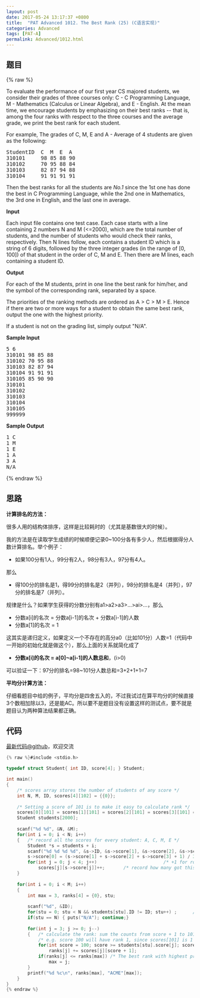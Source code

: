 ```yaml
---
layout: post
date: 2017-05-24 13:17:37 +0800
title:  "PAT Advanced 1012. The Best Rank (25) (C语言实现)"
categories: Advanced
tags: [PAT-A]
permalink: Advanced/1012.html
---
```


## 题目

{% raw %}<div id="problemContent">
<p>To evaluate the performance of our first year CS majored students, we consider their grades of three courses only: C - C Programming Language, M - Mathematics (Calculus or Linear Algebra), and E - English.  At the mean time, we encourage students by emphasizing on their best ranks -- that is, among the four ranks with respect to the three courses and the average grade, we print the best rank for each student.</p>
<p>For example, The grades of C, M, E and A - Average of 4 students are given as the following:</p>
<pre>
StudentID  C  M  E  A
310101     98 85 88 90
310102     70 95 88 84
310103     82 87 94 88
310104     91 91 91 91
</pre>
<p>Then the best ranks for all the students are <i>No.1</i> since the 1st one has done the best in C Programming Language, while the 2nd one in Mathematics, the 3rd one in English, and the last one in average.</p>
<p><b>Input</b></p>
<p>Each input file contains one test case.  Each case starts with a line containing 2 numbers N and M (&lt;=2000), which are the total number of students, and the number of students who would check their ranks, respectively.  Then N lines follow, each contains a student ID which is a string of 6 digits, followed by the three integer grades (in the range of [0, 100]) of that student in the order of C, M and E.  Then there are M lines, each containing a student ID.</p>
<p><b>Output</b></p>
<p>For each of the M students, print in one line the best rank for him/her, and the symbol of the corresponding rank, separated by a space.</p>
<p>The priorities of the ranking methods are ordered as A &gt; C &gt; M &gt; E.  Hence if there are two or more ways for a student to obtain the same best rank, output the one with the highest priority.</p>
<p>If a student is not on the grading list, simply output "N/A".</p>
<b>Sample Input</b><pre>
5 6
310101 98 85 88
310102 70 95 88
310103 82 87 94
310104 91 91 91
310105 85 90 90
310101
310102
310103
310104
310105
999999
</pre>
<b>Sample Output</b><pre>
1 C
1 M
1 E
1 A
3 A
N/A
</pre>
</div>{% endraw %}

## 思路

**计算排名的方法：**

很多人用的结构体排序，这样是比较耗时的（尤其是基数很大的时候）。

我的方法是在读取学生成绩的时候顺便记录0~100分各有多少人，然后根据得分人数计算排名。举个例子：

- 如果100分有1人，99分有2人，98分有3人，97分有4人。

那么

- 得100分的排名是1，得99分的排名是2（并列），98分的排名是4（并列），97分的排名是7（并列）。

规律是什么？如果学生获得的分数分别有a1>a2>a3>...>ai>...，那么

- 分数a[i]的名次 = 分数a[i-1]的名次 + 分数a[i-1]的人数
- 分数a[1]的名次 = 1

这其实是递归定义，如果定义一个不存在的高分a0（比如101分）人数=1（代码中一开始的初始化就是做这个），那么上面的关系就简化成了

- **分数a[i]的名次 = a[0]~a[i-1]的人数总和**，(i>0)

可以验证一下：97分的排名=98~101分人数总和=3+2+1+1=7

**平均分计算方法：**

仔细看题目中给的例子，平均分是四舍五入的，不过我试过在算平均分的时候直接3个数相加除以3，还是能AC。所以要不是题目没有设置这样的测试点，要不就是题目认为两种算法结果都正确。

## 代码

[最新代码@github](https://github.com/OliverLew/PAT/blob/master/PATAdvanced/1012.c)，欢迎交流
```c
{% raw %}#include <stdio.h>

typedef struct Student{ int ID, score[4]; } Student;

int main()
{
    /* scores array stores the number of students of any score */
    int N, M, ID, scores[4][102] = {{0}};
    
    /* Setting a score of 101 is to make it easy to calculate rank */
    scores[0][101] = scores[1][101] = scores[2][101] = scores[3][101] = 1;
    Student students[2000];
    
    scanf("%d %d", &N, &M);
    for(int i = 0; i < N; i++)
    {   /* record all the scores for every student: A, C, M, E */
        Student *s = students + i;
        scanf("%d %d %d %d", &s->ID, &s->score[1], &s->score[2], &s->score[3]);
        s->score[0] = (s->score[1] + s->score[2] + s->score[3] + 1) / 3; 
        for(int j = 0; j < 4; j++)                         /* +1 for rounding */
            scores[j][s->score[j]]++;       /* record how many got this score */
    }
    
    for(int i = 0; i < M; i++)
    {
        int max = 3, ranks[4] = {0}, stu;
        
        scanf("%d", &ID);
        for(stu = 0; stu < N && students[stu].ID != ID; stu++) ;      /* find */
        if(stu == N) { puts("N/A"); continue;}
        
        for(int j = 3; j >= 0; j--)
        {   /* calculate the rank: sum the counts from score + 1 to 101 */
            /* e.g. score 100 will have rank 1, since scores[101] is 1 */
            for(int score = 100; score >= students[stu].score[j]; score--)
                ranks[j] += scores[j][score + 1];
            if(ranks[j] <= ranks[max]) /* The best rank with highest priority */
                max = j;
        }
        printf("%d %c\n", ranks[max], "ACME"[max]);
    }
}
{% endraw %}
```